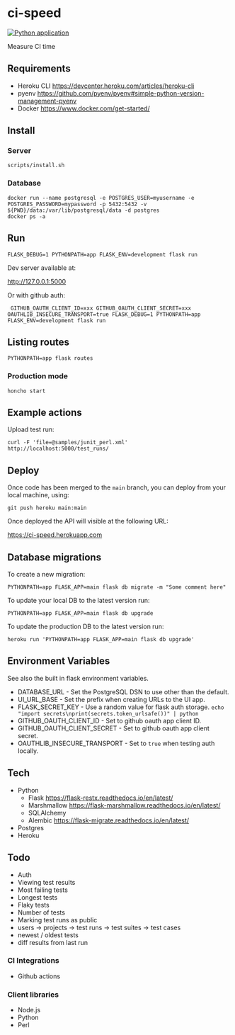 # ci-speed

[![Python application](https://github.com/thedumbterminal/ci-speed/actions/workflows/python-app.yml/badge.svg)](https://github.com/thedumbterminal/ci-speed/actions/workflows/python-app.yml)

Measure CI time

## Requirements

* Heroku CLI https://devcenter.heroku.com/articles/heroku-cli
* pyenv https://github.com/pyenv/pyenv#simple-python-version-management-pyenv
* Docker https://www.docker.com/get-started/

## Install

### Server

```
scripts/install.sh
```

### Database

```
docker run --name postgresql -e POSTGRES_USER=myusername -e POSTGRES_PASSWORD=mypassword -p 5432:5432 -v ${PWD}/data:/var/lib/postgresql/data -d postgres
docker ps -a
```

## Run

```
FLASK_DEBUG=1 PYTHONPATH=app FLASK_ENV=development flask run
```

Dev server available at:

http://127.0.0.1:5000


Or with github auth:

```
 GITHUB_OAUTH_CLIENT_ID=xxx GITHUB_OAUTH_CLIENT_SECRET=xxx OAUTHLIB_INSECURE_TRANSPORT=true FLASK_DEBUG=1 PYTHONPATH=app FLASK_ENV=development flask run
```

## Listing routes

```
PYTHONPATH=app flask routes
```

### Production mode

```
honcho start
```

## Example actions

Upload test run:

```
curl -F 'file=@samples/junit_perl.xml' http://localhost:5000/test_runs/
```

## Deploy

Once code has been merged to the `main` branch, you can deploy from your local machine, using:

```
git push heroku main:main
```

Once deployed the API will visible at the following URL:

https://ci-speed.herokuapp.com

## Database migrations

To create a new migration:

```
PYTHONPATH=app FLASK_APP=main flask db migrate -m "Some comment here"
```

To update your local DB to the latest version run:

```
PYTHONPATH=app FLASK_APP=main flask db upgrade
```

To update the production DB to the latest version run:

```
heroku run 'PYTHONPATH=app FLASK_APP=main flask db upgrade'
```

## Environment Variables

See also the built in flask environment variables.

* DATABASE_URL - Set the PostgreSQL DSN to use other than the default.
* UI_URL_BASE - Set the prefix when creating URLs to the UI app.
* FLASK_SECRET_KEY - Use a random value for flask auth storage. `echo "import secrets\nprint(secrets.token_urlsafe())" | python`
* GITHUB_OAUTH_CLIENT_ID - Set to github oauth app client ID.
* GITHUB_OAUTH_CLIENT_SECRET - Set to github oauth app client secret.
* OAUTHLIB_INSECURE_TRANSPORT - Set to `true` when testing auth locally.

## Tech
* Python
  * Flask https://flask-restx.readthedocs.io/en/latest/
  * Marshmallow https://flask-marshmallow.readthedocs.io/en/latest/
  * SQLAlchemy
  * Alembic https://flask-migrate.readthedocs.io/en/latest/
* Postgres
* Heroku

## Todo

* Auth
* Viewing test results
* Most failing tests
* Longest tests
* Flaky tests
* Number of tests
* Marking test runs as public
* users -> projects -> test runs -> test suites -> test cases
* newest / oldest tests
* diff results from last run

### CI Integrations
* Github actions

### Client libraries

* Node.js
* Python
* Perl
